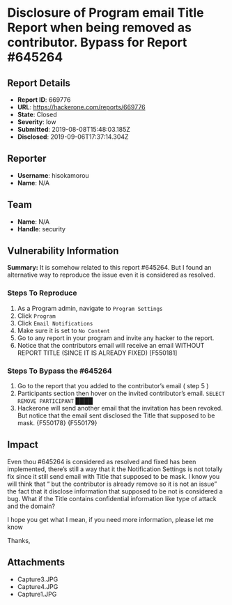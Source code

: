 # Disclosure of Program email Title Report when being removed as contributor. Bypass for Report #645264

## Report Details
- **Report ID**: 669776
- **URL**: https://hackerone.com/reports/669776
- **State**: Closed
- **Severity**: low
- **Submitted**: 2019-08-08T15:48:03.185Z
- **Disclosed**: 2019-09-06T17:37:14.304Z

## Reporter
- **Username**: hisokamorou
- **Name**: N/A

## Team
- **Name**: N/A
- **Handle**: security

## Vulnerability Information
**Summary:**
It is somehow related to this report #645264. But I found an alternative way to reproduce the issue even it is considered as resolved.



### Steps To Reproduce

1. As a Program admin, navigate to ```Program Settings``` 
2. Click ```Program```
3. Click ```Email Notifications```
4. Make sure it is set to ```No Content```
5. Go to any report in your program and invite any hacker to the report.
6. Notice that the contributors email will receive an email WITHOUT REPORT TITLE (SINCE IT IS ALREADY FIXED)
 [F550181]

### Steps To Bypass the #645264
1. Go to the report that you added to the contributor’s email ( step 5 )
2. Participants section then hover on the invited contributor’s email. ```SELECT REMOVE PARTICIPANT```
████
3. Hackerone will send another email that the invitation has been revoked. But notice that the email sent disclosed the Title that supposed to be mask.
{F550178}
{F550179}

## Impact

Even thou #645264 is considered as resolved and fixed has been implemented, there’s still a way that it the Notification Settings is not totally fix since it still send email with Title that supposed to be mask. I know you will think that “ but the contributor is already remove so it is not an issue” the fact that it disclose information that supposed to be not is considered a bug. What if the Title contains confidential information like type of attack and the domain?

I hope you get what I mean, if you need more information, please let me know 

Thanks,

## Attachments
- Capture3.JPG
- Capture4.JPG
- Capture1.JPG
